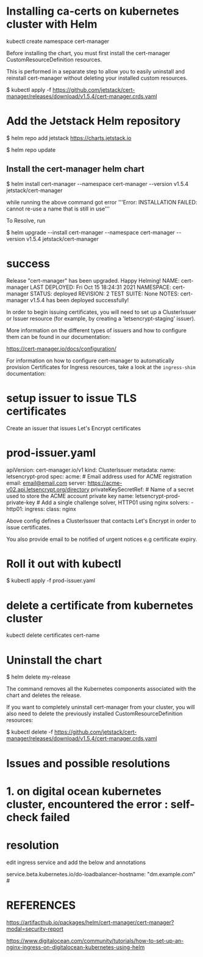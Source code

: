 # Installing ca-certs on kubernetes cluster with Helm

kubectl create namespace cert-manager

Before installing the chart, you must first install the cert-manager CustomResourceDefinition resources. 

This is performed in a separate step to allow you to easily uninstall and reinstall cert-manager without deleting your installed custom resources.

$ kubectl apply -f https://github.com/jetstack/cert-manager/releases/download/v1.5.4/cert-manager.crds.yaml


# Add the Jetstack Helm repository

$ helm repo add jetstack https://charts.jetstack.io

$ helm repo update


## Install the cert-manager helm chart
$ helm install cert-manager --namespace cert-manager --version v1.5.4 jetstack/cert-manager

while running the above command got error '''Error: INSTALLATION FAILED: cannot re-use a name that is still in use'''

To Resolve, run

$ helm upgrade --install cert-manager --namespace cert-manager --version v1.5.4 jetstack/cert-manager

# success

Release "cert-manager" has been upgraded. Happy Helming!
NAME: cert-manager
LAST DEPLOYED: Fri Oct 15 18:24:31 2021
NAMESPACE: cert-manager
STATUS: deployed
REVISION: 2
TEST SUITE: None
NOTES:
cert-manager v1.5.4 has been deployed successfully!

In order to begin issuing certificates, you will need to set up a ClusterIssuer
or Issuer resource (for example, by creating a 'letsencrypt-staging' issuer).

More information on the different types of issuers and how to configure them
can be found in our documentation:

https://cert-manager.io/docs/configuration/

For information on how to configure cert-manager to automatically provision
Certificates for Ingress resources, take a look at the `ingress-shim`
documentation:

# setup issuer to issue TLS certificates

Create an issuer that issues Let's Encrypt certificates
# prod-issuer.yaml

apiVersion: cert-manager.io/v1
kind: ClusterIssuer
metadata:
  name: letsencrypt-prod
spec:
  acme:
    # Email address used for ACME registration
    email: email@email.com
    server: https://acme-v02.api.letsencrypt.org/directory
    privateKeySecretRef:
      # Name of a secret used to store the ACME account private key
      name: letsencrypt-prod-private-key
    # Add a single challenge solver, HTTP01 using nginx
    solvers:
    - http01:
        ingress:
          class: nginx


Above config defines a ClusterIssuer that contacts Let's Encrypt in order to issue certificates.

You also provide email to be notified of urgent notices e.g certificate expiry.

# Roll it out with kubectl

$ kubectl apply -f prod-issuer.yaml



# delete a certificate from kubernetes cluster

kubectl delete certificates cert-name

# Uninstall the chart

$ helm delete my-release

The command removes all the Kubernetes components associated with the chart and deletes the release.

If you want to completely uninstall cert-manager from your cluster, you will also need to delete the previously installed CustomResourceDefinition resources:

$ kubectl delete -f https://github.com/jetstack/cert-manager/releases/download/v1.5.4/cert-manager.crds.yaml


# Issues and possible resolutions

# 1. on digital ocean kubernetes cluster, encountered the error :  self-check failed

# resolution

edit ingress service and add the below and annotations 

service.beta.kubernetes.io/do-loadbalancer-hostname: "dm.example.com" #



# REFERENCES

https://artifacthub.io/packages/helm/cert-manager/cert-manager?modal=security-report


https://www.digitalocean.com/community/tutorials/how-to-set-up-an-nginx-ingress-on-digitalocean-kubernetes-using-helm 

